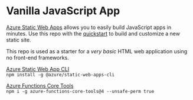 # Vanilla JavaScript App


[Azure Static Web Apps](https://docs.microsoft.com/azure/static-web-apps/overview) allows you to easily build JavaScript apps in minutes. Use this repo with the [quickstart](https://docs.microsoft.com/azure/static-web-apps/getting-started?tabs=vanilla-javascript) to build and customize a new static site.

This repo is used as a starter for a _very basic_ HTML web application using no front-end frameworks.

[Azure Static Web App CLI](https://github.com/Azure/static-web-apps-cli)<br>
`npm install -g @azure/static-web-apps-cli`

[Azure Functions Core Tools](https://github.com/Azure/azure-functions-core-tools)<br>
`npm i -g azure-functions-core-tools@4 --unsafe-perm true`